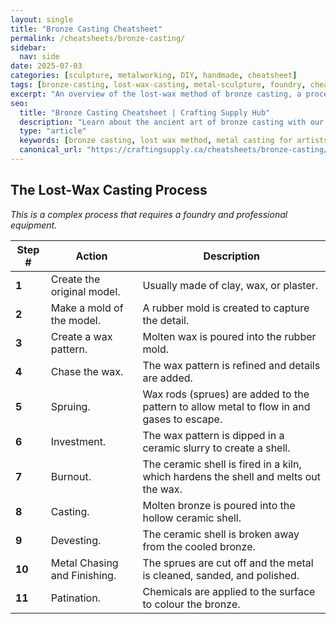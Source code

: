 ```yaml
---
layout: single
title: "Bronze Casting Cheatsheet"
permalink: /cheatsheets/bronze-casting/
sidebar:
  nav: side
date: 2025-07-03
categories: [sculpture, metalworking, DIY, handmade, cheatsheet]
tags: [bronze-casting, lost-wax-casting, metal-sculpture, foundry, cheatsheet]
excerpt: "An overview of the lost-wax method of bronze casting, a process used to create detailed metal sculptures. This cheatsheet covers the major steps from creating a model to the final metal pour."
seo:
  title: "Bronze Casting Cheatsheet | Crafting Supply Hub"
  description: "Learn about the ancient art of bronze casting with our cheatsheet on the lost-wax method, covering all the stages of creating a metal sculpture."
  type: "article"
  keywords: [bronze casting, lost wax method, metal casting for artists]
  canonical_url: "https://craftingsupply.ca/cheatsheets/bronze-casting/"
---
```


## The Lost-Wax Casting Process

*This is a complex process that requires a foundry and professional equipment.*

| Step # | Action                                       | Description                                              |
|--------|----------------------------------------------|----------------------------------------------------------|
| **1**  | Create the original model.                   | Usually made of clay, wax, or plaster.                   |
| **2**  | Make a mold of the model.                    | A rubber mold is created to capture the detail.          |
| **3**  | Create a wax pattern.                        | Molten wax is poured into the rubber mold.               |
| **4**  | Chase the wax.                               | The wax pattern is refined and details are added.        |
| **5**  | Spruing.                                     | Wax rods (sprues) are added to the pattern to allow metal to flow in and gases to escape. |
| **6**  | Investment.                                  | The wax pattern is dipped in a ceramic slurry to create a shell. |
| **7**  | Burnout.                                     | The ceramic shell is fired in a kiln, which hardens the shell and melts out the wax. |
| **8**  | Casting.                                     | Molten bronze is poured into the hollow ceramic shell.   |
| **9**  | Devesting.                                   | The ceramic shell is broken away from the cooled bronze. |
| **10** | Metal Chasing and Finishing.                 | The sprues are cut off and the metal is cleaned, sanded, and polished. |
| **11** | Patination.                                  | Chemicals are applied to the surface to colour the bronze. |
